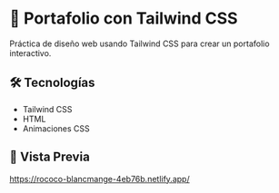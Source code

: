 # 🎨 Portafolio con Tailwind CSS

Práctica de diseño web usando Tailwind CSS para crear un portafolio interactivo. 

## 🛠 Tecnologías
- Tailwind CSS
- HTML
- Animaciones CSS

## 🔗 Vista Previa
https://rococo-blancmange-4eb76b.netlify.app/
